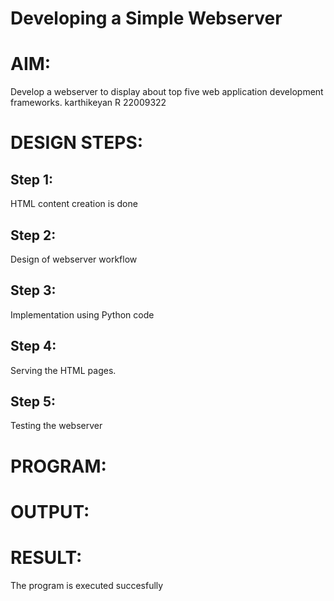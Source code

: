 # Developing a Simple Webserver

# AIM:

Develop a webserver to display about top five web application development frameworks.
karthikeyan R 22009322

# DESIGN STEPS:

## Step 1:

HTML content creation is done

## Step 2:

Design of webserver workflow

## Step 3:

Implementation using Python code

## Step 4:

Serving the HTML pages.

## Step 5:

Testing the webserver

# PROGRAM:

# OUTPUT:

# RESULT:

The program is executed succesfully
